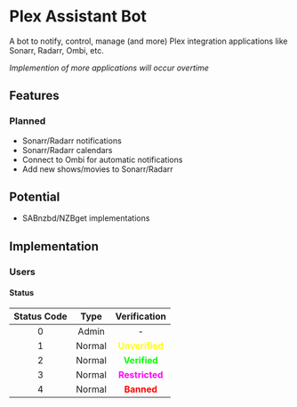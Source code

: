 # Plex Assistant Bot

A bot to notify, control, manage (and more) Plex integration applications like Sonarr, Radarr, Ombi, etc.

*Implemention of more applications will occur overtime*

## Features

### Planned

- Sonarr/Radarr notifications
- Sonarr/Radarr calendars
- Connect to Ombi for automatic notifications
- Add new shows/movies to Sonarr/Radarr

## Potential

- SABnzbd/NZBget implementations

## Implementation

### Users

#### Status

| Status Code |  Type  |               Verification                |
|:-----------:|:------:|:-----------------------------------------:|
| 0           | Admin  | -                                         |
| 1           | Normal | <b style="color: yellow;">Unverified</b>  |
| 2           | Normal | <b style="color: lime;">Verified</b>      |
| 3           | Normal | <b style="color: fuchsia;">Restricted</b> |
| 4           | Normal | <b style="color: red;">Banned</b>         |
